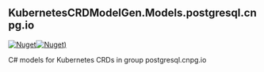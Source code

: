 ## KubernetesCRDModelGen.Models.postgresql.cnpg.io
[![Nuget](https://img.shields.io/nuget/vpre/KubernetesCRDModelGen.Models.postgresql.cnpg.io.svg?style=flat-square)](https://www.nuget.org/packages/KubernetesCRDModelGen.Models.postgresql.cnpg.io)[![Nuget)](https://img.shields.io/nuget/dt/KubernetesCRDModelGen.Models.postgresql.cnpg.io.svg?style=flat-square)](https://www.nuget.org/packages/KubernetesCRDModelGen.Models.postgresql.cnpg.io)

C# models for Kubernetes CRDs in group postgresql.cnpg.io